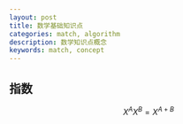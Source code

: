```yaml
---
layout: post
title: 数学基础知识点
categories: match, algorithm
description: 数学知识点概念
keywords: match, concept
---
```


## 指数

$$X^{A} X^{B}=X^{A+B}$$



